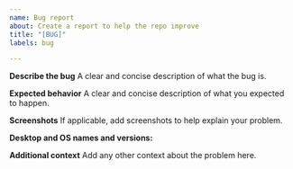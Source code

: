 ```yaml
---
name: Bug report
about: Create a report to help the repo improve
title: "[BUG]"
labels: bug

---
```


**Describe the bug**
A clear and concise description of what the bug is.

**Expected behavior**
A clear and concise description of what you expected to happen.

**Screenshots**
If applicable, add screenshots to help explain your problem.

**Desktop and OS names and versions:**

**Additional context**
Add any other context about the problem here.
